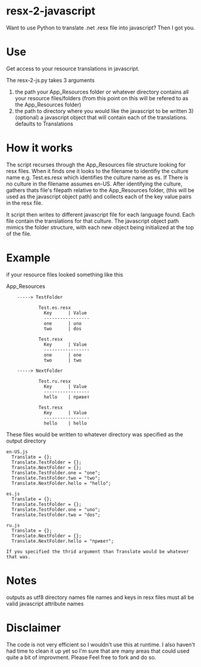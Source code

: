resx-2-javascript
=================
Want to use Python to translate .net .resx file into javascript? Then I got you. 

Use
=================

Get access to your resource translations in javascript.

The resx-2-js.py takes 3 arguments
1) the path your App_Resources folder or whatever directory contains all your resource files/folders 
  (from this point on this will be refered to as the App_Resources folder)
2) the path to directory where you would like the javascript to be written
3)(optional) a javascript object that will contain each of the translations.  defaults to Translations


How it works
=================

The script recurses through the App_Resources file structure looking for resx files.  When it finds one it looks to 
the filename to identifiy the culture name e.g. Test.es.resx which identifies the culture name as es. If There
is no culture in the filename assumes en-US. After identifying the culture, gathers thats file's filepath relative to 
the App_Resources folder, (this will be used as the javascript object path) and collects each of the key value pairs 
in the resx file.

It script then writes to different javascript file for each language found.  Each file contain the translations for 
that culture.  The javascript object path mimics the folder structure, with each new object being initialized at the 
top of the file.

Example
=================
if your resource files looked something like this 

App_Resources

        -----> TestFolder
        
                Test.es.resx
                  Key      | Value
                  -----------------
                  one      | uno
                  two      | dos 
                
                Test.resx
                  Key      | Value
                  -----------------
                  one      | one
                  two      | two
          
        -----> NextFolder
        
                Test.ru.resx
                  Key      | Value
                  -----------------
                  hello    | привет
                
                Test.resx
                  Key      | Value
                  -----------------
                  hello    | hello
          
These files would be written to whatever directory was specified as the output directory

    en-US.js
      Translate = {};
      Translate.TestFolder = {};
      Translate.NextFolder = {};
      Translate.TestFolder.one = "one";
      Translate.TestFolder.two = "two";
      Translate.NextFolder.hello = "hello";

    es.js
      Translate = {};
      Translate.TestFolder = {};
      Translate.TestFolder.one = "uno";
      Translate.TestFolder.two = "dos";
      
    ru.js
      Translate = {};
      Translate.NextFolder = {};
      Translate.NextFolder.hello = "привет";
      
    If you specified the thrid argument than Translate would be whatever that was.


Notes
=================
outputs as utf8
directory names file names and keys in resx files must all be valid javascript attribute names

Disclaimer
=================
The code is not very efficient so I wouldn't use this at runtime.   I also haven't had time to 
clean it up yet so I'm sure that are many areas that could used quite a bit of improvment.  Please
Feel free to fork and do so. 




